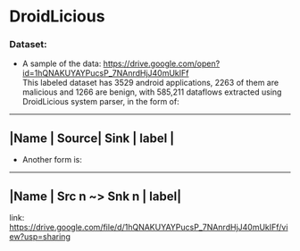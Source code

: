 # DroidLicious

### Dataset:
- A sample of the data: https://drive.google.com/open?id=1hQNAKUYAYPucsP_7NAnrdHjJ40mUkIFf <br />
This labeled dataset has 3529 android applications, 2263 of them are malicious and 1266 are benign, with 585,211 dataflows extracted using DroidLicious system parser, in the form of:
-------------------------------
|Name | Source| Sink | label  |
-------------------------------


- Another form is: 
-------------------------------
|Name | Src n ~> Snk n | label|
-------------------------------
link: https://drive.google.com/file/d/1hQNAKUYAYPucsP_7NAnrdHjJ40mUkIFf/view?usp=sharing
